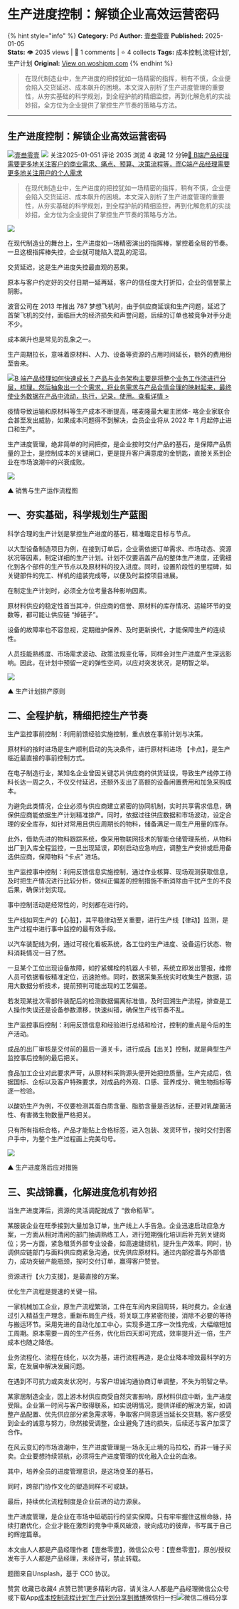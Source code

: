 # 生产进度控制：解锁企业高效运营密码
{% hint style="info" %}
**Category:** Pd
**Author:** [壹叁零壹](https://www.woshipm.com/u/1157709)
**Published:** 2025-01-05  
**Stats:** 👁️ 2035 views | 💬 1 comments | ⭐ 4 collects
**Tags:** 成本控制,流程计划',生产计划
**Original:** [View on woshipm.com](https://www.woshipm.com/pd/6166953.html)
{% endhint %}
> 在现代制造业中，生产进度的把控犹如一场精密的指挥，稍有不慎，企业便会陷入交货延迟、成本飙升的困境。本文深入剖析了生产进度管理的重要性，从夯实基础的科学规划，到全程护航的精细监控，再到化解危机的实战妙招，全方位为企业提供了掌控生产节奏的策略与方法。

---

## 生产进度控制：解锁企业高效运营密码

[![](https://image.woshipm.com/wp-files/2022/02/yxV9wAixYEZl1plpa76S.jpg!/both/72x72)](https://www.woshipm.com/u/1157709)[壹叁零壹](https://www.woshipm.com/u/1157709) ![](https://static.woshipm.com/tag/1121_1@2x.png) 关注2025-01-051 评论 2035 浏览 4 收藏 12 分钟[🔗 B端产品经理需要更多地关注客户的商业需求、痛点、预算、决策流程等，而C端产品经理需要更多地关注用户的个人需求](https://ke.qidianla.com/courses/bcpm)

> 在现代制造业中，生产进度的把控犹如一场精密的指挥，稍有不慎，企业便会陷入交货延迟、成本飙升的困境。本文深入剖析了生产进度管理的重要性，从夯实基础的科学规划，到全程护航的精细监控，再到化解危机的实战妙招，全方位为企业提供了掌控生产节奏的策略与方法。

![](https://image.woshipm.com/2024/11/27/895c63c4-ac90-11ef-981a-00163e09d72f.png)

在现代制造业的舞台上，生产进度如一场精密演出的指挥棒，掌控着全局的节奏。一旦这根指挥棒失控，企业就可能陷入混乱的泥沼。

交货延迟，这是生产进度失控最直观的恶果。

原本与客户约定好的交付日期一延再延，客户的信任度大打折扣，企业的信誉蒙上阴影。

波音公司在 2013 年推出 787 梦想飞机时，由于供应商延误和生产问题，延迟了首架飞机的交付，面临巨大的经济损失和声誉问题，后续的订单也被竞争对手分走不少。

成本飙升也是常见的乱象之一。

生产周期拉长，意味着原材料、人力、设备等资源的占用时间延长，额外的费用纷至沓来。

[![](https://image.woshipm.com/2023/08/02/a53a469e-30e3-11ee-88e7-00163e0b5ff3.png)B 端产品经理如何快速成长？产品与业务架构主要是将整个业务工作流进行分层，梳理，然后抽象出一个个需求，将业务需求与产品合情合理的映射起来，最终使业务数据在产品中流动，执行，记录，使用。查看详情 >](https://ke.qidianla.com/courses/bcpm)

疫情导致运输和原材料等生产成本不断提高，喀麦隆最大雇主团体- 喀企业家联合会甚至发出威胁，如果成本问题得不到解决，会员企业将从 2022 年 1 月起停止进口和生产。

生产进度管理，绝非简单的时间把控，是企业按时交付产品的基石，是保障产品质量的卫士，是控制成本的关键闸口，更是提升客户满意度的金钥匙，直接关系到企业在市场浪潮中的兴衰成败。

![](https://image.woshipm.com/2025/01/04/2891238c-cab2-11ef-9609-00163e09d72f.png)

▲ 销售与生产运作流程图

## 一、夯实基础，科学规划生产蓝图

科学合理的生产计划是掌控生产进度的基石，精准瞄定目标与节点。

以大型设备制造项目为例，在接到订单后，企业需依据订单需求、市场动态、资源状况等因素，制定详细的生产计划。计划不仅要涵盖产品的整体生产进度，还需细化到各个部件的生产节点以及原材料的投入进度。同时，设置阶段性的里程碑，如关键部件的完工、样机的组装完成等，以便及时监控项目进展。

在制定生产计划时，必须全方位考量各种影响因素。

原材料供应的稳定性首当其冲，供应商的信誉、原材料的库存情况、运输环节的变数等，都可能让供应链 “掉链子”。

设备的故障率也不容忽视，定期维护保养、及时更新换代，才能保障生产的连续性。

人员技能熟练度、市场需求波动、政策法规变化等，同样会对生产进度产生深远影响。因此，在计划中预留一定的弹性空间，以应对突发状况，是明智之举。

![](https://image.woshipm.com/2025/01/04/293a6ff0-cab2-11ef-9609-00163e09d72f.png)

▲ 生产计划排产原则

## 二、全程护航，精细把控生产节奏

生产监控事前控制：利用前馈经验实施控制，重点放在事前计划与决策。

原材料的按时进场是生产顺利启动的先决条件，进行原材料进场 【卡点】，是生产临近最直接的事前控制方式。

在电子制造行业，某知名企业曾因关键芯片供应商的供货延误，导致生产线停工待料长达一周之久，不仅交付延迟，还额外支出了高额的设备闲置费用和加急采购成本。

为避免此类情况，企业必须与供应商建立紧密的协同机制，实时共享需求信息，确保供应商能依据生产计划精准排产。同时，依据过往供应数据和市场波动，设定合理的安全库存，如针对常用且供应周期长的物料，储备满足一周生产用量的库存。

此外，借助先进的物料跟踪系统，像采用物联网技术的智能仓储管理系统，从物料出厂到入库全程监控，一旦出现延误，即刻启动应急响应，调整生产安排或启用备选供应商，保障物料 “卡点” 进场。

生产监控事中控制：利用反馈信息实施控制，通过作业核算、现场观测获取信息，及时把生产情况进行比较分析，做纠正偏差的控制措施不断消除由干扰产生的不良后果，确保计划实现。

事中控制活动是经常性的，时刻都在进行的。

生产线如同生产的【心脏】，其平稳律动至关重要，进行生产线【律动】监测，是生产过程中进行事中监控的最有效手段。

以汽车装配线为例，通过可视化看板系统，各工位的生产进度、设备运行状态、物料消耗情况一目了然。

一旦某个工位出现设备故障，如拧紧螺栓的机器人卡顿，系统立即发出警报，维修人员可依据看板精准定位，迅速抢修。同时，数据采集系统实时收集生产数据，运用大数据分析技术，提前预判可能出现的工艺偏差。

若发现某批次零部件装配后的检测数据偏离标准值，及时回溯生产流程，排查是工人操作失误还是设备参数漂移，快速纠错，确保生产线节奏不乱。

生产监控事后控制：利用反馈信息和经验进行总结和检讨，控制的重点是今后的生产活动。

成品的出厂审核是交付前的最后一道关卡，进行成品【出关】控制，就是典型生产监控事后控制的最后把关。

食品加工企业对此要求严苛，从原材料采购源头便开始把控质量。生产完成后，依据国标、企标以及客户特殊要求，对成品的外观、口感、营养成分、微生物指标等逐一检验。

以酸奶生产为例，不仅要检测其蛋白质含量、脂肪含量是否达标，还要对乳酸菌活性、有害微生物数量严格把关。

只有所有指标合格，产品才能贴上合格标签，进入包装、发货环节，按时交付到客户手中，为整个生产过程画上完美句号。

![](https://image.woshipm.com/2025/01/04/29eec13a-cab2-11ef-9609-00163e09d72f.png)

▲ 生产进度落后应对措施

## 三、实战锦囊，化解进度危机有妙招

当生产进度滞后，资源的灵活调配就成了 “救命稻草”。

某服装企业在旺季接到大量加急订单，生产线上人手告急。企业迅速启动应急方案，一方面从相对清闲的部门抽调熟练工人，进行短期强化培训后补充到关键岗位；另一方面，紧急租赁外部专业设备，如高速缝纫机，提升生产效率。同时，协调供应链部门与面料供应商紧急沟通，优先供应原材料。通过内部挖潜与外部借力，成功突破产能瓶颈，按时交付订单，赢得客户赞誉。

资源进行【火力支援】，是最直接的方案。

优化生产流程是提速的关键一招。

一家机械加工企业，原生产流程繁琐，工件在车间内来回周转，耗时费力。企业通过引入精益生产理念，重新布局生产线，将关联工序紧密衔接，消除不必要的等待与搬运环节。采用先进的自动化加工中心，实现多道工序一次性完成，大幅缩短加工周期。原本需要一周的生产任务，优化后四天即可完成，效率提升近一倍，生产成本也随之降低。

业务流程化、流程在线化，以次为基，进行流程再造，是企业降本增效最科学的方案，在发展中解决发展问题。

在遇到不可抗力或突发状况时，与客户坦诚沟通协商订单调整，不失为明智之举。

某家居制造企业，因上游木材供应商受自然灾害影响，原材料供应中断，生产进度受阻。企业第一时间与客户取得联系，如实说明情况，提供详细的解决方案，如调整产品配置、优先供应部分紧急需求等，争取客户同意适当延长交货期。客户感受到企业的诚意与努力，欣然接受调整，企业避免了违约损失，后续还与客户加深了合作。

在风云变幻的市场浪潮中，生产进度管理是一场永无止境的马拉松，而非一锤子买卖。企业要想持续领航，必须将生产进度管理的优化融入企业的血液。

其中，培养全员的进度管理意识，是这场变革的基石。

同时，跨部门协作文化的塑造同样不可或缺。

最后，持续优化流程制度是企业前进的动力源泉。

生产进度管理，是企业在市场中砥砺前行的坚实保障。只有牢牢握住这根命脉，持续打磨优化，企业才能在激烈的竞争中乘风破浪，驶向成功的彼岸，书写属于自己的辉煌篇章。

本文由人人都是产品经理作者【壹叁零壹】，微信公众号：【壹叁零壹】，原创/授权 发布于人人都是产品经理，未经许可，禁止转载。

题图来自Unsplash，基于 CC0 协议。

赞赏 收藏已收藏4 点赞已赞1更多精彩内容，请关注人人都是产品经理微信公众号或下载App[成本控制](https://www.woshipm.com/tag/%e6%88%90%e6%9c%ac%e6%8e%a7%e5%88%b6)[流程计划'](https://www.woshipm.com/tag/%e6%b5%81%e7%a8%8b%e8%ae%a1%e5%88%92)[生产计划](https://www.woshipm.com/tag/%e7%94%9f%e4%ba%a7%e8%ae%a1%e5%88%92)[分享到微博](https://service.weibo.com/share/share.php?appkey=2775287854&title=生产进度控制：解锁企业高效运营密码&url=https://www.woshipm.com/pd/6166953.html&pic=https://image.woshipm.com/2024/11/27/895c63c4-ac90-11ef-981a-00163e09d72f.png)微信扫一扫![微信二维码](https://api.pwmqr.com/qrcode/create/?url=https://www.woshipm.com/pd/6166953.html)分享